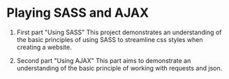 # Playing  SASS and AJAX

1) First part "Using SASS"
This project demonstrates an understanding of the basic principles of using SASS to streamline css styles when creating a website.

2) Second part "Using AJAX"
This part aims to demonstrate an understanding of the basic principle of working with requests and json.